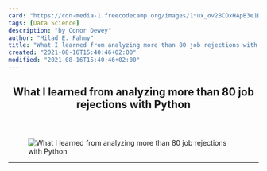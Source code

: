 ```yaml
---
card: "https://cdn-media-1.freecodecamp.org/images/1*ux_ov2BCOxHApB3e1DBt2Q.png"
tags: [Data Science]
description: "by Conor Dewey"
author: "Milad E. Fahmy"
title: "What I learned from analyzing more than 80 job rejections with Python"
created: "2021-08-16T15:40:46+02:00"
modified: "2021-08-16T15:40:46+02:00"
---
```

<div class="site-wrapper">
<main id="site-main" class="site-main outer">
<div class="inner">
<article class="post-full post tag-data-science tag-python tag-jobs tag-technology tag-machine-learning ">
<header class="post-full-header">
<h1 class="post-full-title">What I learned from analyzing more than 80 job rejections with Python</h1>
</header>
<figure class="post-full-image">
<picture>
<source media="(max-width: 700px)" sizes="1px" srcset="data:image/gif;base64,R0lGODlhAQABAIAAAAAAAP///yH5BAEAAAAALAAAAAABAAEAAAIBRAA7 1w">
<source media="(min-width: 701px)" sizes="(max-width: 800px) 400px,
(max-width: 1170px) 700px,
1400px" srcset="https://cdn-media-1.freecodecamp.org/images/1*ux_ov2BCOxHApB3e1DBt2Q.png 300w,
https://cdn-media-1.freecodecamp.org/images/1*ux_ov2BCOxHApB3e1DBt2Q.png 600w,
https://cdn-media-1.freecodecamp.org/images/1*ux_ov2BCOxHApB3e1DBt2Q.png 1000w,
https://cdn-media-1.freecodecamp.org/images/1*ux_ov2BCOxHApB3e1DBt2Q.png 2000w">
<img onerror="this.style.display='none'" src="https://cdn-media-1.freecodecamp.org/images/1*ux_ov2BCOxHApB3e1DBt2Q.png" alt="What I learned from analyzing more than 80 job rejections with Python">
</picture>
</figure>
<section class="post-full-content">
<div class="post-content medium-migrated-article">
</div>
<hr>
</section>
</article>
</div>
</main>
</div>
<!-- Google Tag Manager (noscript) -->
<!-- End Google Tag Manager (noscript) -->
